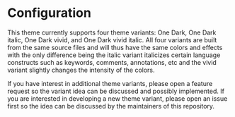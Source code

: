 # Configuration

This theme currently supports four theme variants: One Dark, One Dark italic, One Dark vivid, and One Dark vivid italic.  All four variants are built from the same source files and will thus have the same colors and effects with the only difference being the italic variant italicizes certain language constructs such as keywords, comments, annotations, etc and the vivid variant slightly changes the intensity of the colors.

If you have interest in additional theme variants, please open a feature request so the variant idea can be discussed and possibly implemented. If you are interested in developing a new theme variant, please open an issue first so the idea can be discussed by the maintainers of this repository.


